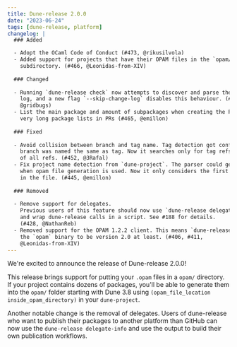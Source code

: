 ```yaml
---
title: Dune-release 2.0.0
date: "2023-06-24"
tags: [dune-release, platform]
changelog: |
  ### Added

  - Adopt the OCaml Code of Conduct (#473, @rikusilvola)
  - Added support for projects that have their OPAM files in the `opam/`
    subdirectory. (#466, @Leonidas-from-XIV)
  
  ### Changed
  
  - Running `dune-release check` now attempts to discover and parse the change
    log, and a new flag `--skip-change-log` disables this behaviour. (#458,
    @gridbugs)
  - List the main package and amount of subpackages when creating the PR to avoid
    very long package lists in PRs (#465, @emillon)
  
  ### Fixed
  
  - Avoid collision between branch and tag name. Tag detection got confused when
    branch was named the same as tag. Now it searches only for tag refs, instead
    of all refs. (#452, @3Rafal)
  - Fix project name detection from `dune-project`. The parser could get confused
    when opam file generation is used. Now it only considers the first `(name X)`
    in the file. (#445, @emillon)
  
  ### Removed
  
  - Remove support for delegates.
    Previous users of this feature should now use `dune-release delegate-info`
    and wrap dune-release calls in a script. See #188 for details.
    (#428, @NathanReb)
  - Removed support for the OPAM 1.2.2 client. This means `dune-release` expects
    the `opam` binary to be version 2.0 at least. (#406, #411,
    @Leonidas-from-XIV)
---
```


We're excited to announce the release of Dune-release 2.0.0!

This release brings support for putting your `.opam` files in a `opam/`
directory. If your project contains dozens of packages, you'll be able to
generate them into the `opam/` folder starting with Dune 3.8 using `(opam_file_location
inside_opam_directory)` in your `dune-project`.

Another notable change is the removal of delegates. Users of dune-release who
want to publish their packages to another platform than GitHub can now use the
`dune-release delegate-info` and use the output to build their own publication
workflows.
